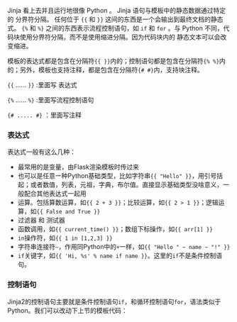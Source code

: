 Jinja 看上去并且运行地很像 Python 。 Jinja 语句与模板中的静态数据通过特定的 分界符分隔。 任何位于 `{{` 和 `}}` 这间的东西是一个会输出到最终文档的静态式。 `{%` 和 `%}` 之间的东西表示流程控制语句，如 `if` 和 `for` 。与 Python 不同，代码块使用分界符分隔，而不是使用缩进分隔。因为代码块内的 静态文本可以会改变缩进。

模板的表达式都是包含在分隔符`{{ }}`内的；控制语句都是包含在分隔符`{% %}`内的；另外，模板也支持注释，都是包含在分隔符`{# #}`内，支持块注释。

`{{` ...... `}}` :里面写 表达式

`{%` ...... `%}` :里面写流程控制语句

`{# ..... #}` ：里面写注释

### 表达式

表达式一般有这么几种：

- 最常用的是变量，由Flask渲染模板时传过来
- 也可以是任意一种Python基础类型，比如字符串`{{ "Hello" }}`，用引号括起；或者数值，列表，元祖，字典，布尔值。直接显示基础类型没啥意义，一般配合其他表达式一起用
- 运算。包括算数运算，如`{{ 2 + 3 }}`；比较运算，如`{{ 2 > 1 }}`；逻辑运算，如`{{ False and True }}`
- 过滤器 和 测试器
- 函数调用，如`{{ current_time() }}`；数组下标操作，如`{{ arr[1] }}`
- `in`操作符，如`{{ 1 in [1,2,3] }}`
- 字符串连接符`~`，作用同Python中的`+`一样，如`{{ "Hello " ~ name ~ "!" }}`
- `if`关键字，如`{{ 'Hi, %s' % name if name }}`。这里的`if`不是条件控制语句。

### 控制语句

Jinja2的控制语句主要就是条件控制语句`if`，和循环控制语句`for`，语法类似于Python。我们可以改动下上节的模板代码：

